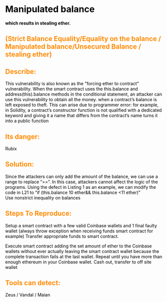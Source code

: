 <style>
H1{color:Black !important;}
H2{color:DarkOrange !important;}
p{color:Black !important;}
</style>
# Manipulated balance
**which results in stealing ether.** 

## (Strict Balance Equality/Equality on the balance / Manipulated balance/Unsecured Balance / stealing ether)

## Describe: 
This vulnerability is also known as the "forcing ether to contract" vulnerability. When the smart 
contract uses the this.balance and address(this).balance methods in the conditional statement, an 
attacker can use this vulnerability to obtain all the money.
when a contract’s balance is left exposed to theft. This can arise due to programmer error: for example, 
in Solidity, a contract’s constructor function is not qualified with a dedicated keyword and giving it a 
name that differs from the contract’s name turns it into a public function

## Its danger:
Rubix

## Solution: 

Since the attackers can only add the amount of the balance, we can use a range to replace “==”. In this 
case, attackers cannot affect the logic of the programs. Using the defect in Listing 1 as an 
example, we can modify the code in L21 to “if (this.balance   10 ether&& this.balance <11 ether)”   
Use nonstrict inequality on balances

## Steps To Reproduce:

Setup a smart contract with a few valid Coinbase wallets and 1 final faulty wallet (always throw 
exception when receiving funds smart contract for example)
Transfer appropriate funds to smart contract.

Execute smart contract adding the set amount of ether to the Coinbase wallets without ever actually leaving 
the smart contract wallet because the complete transaction fails at the last wallet.
Repeat until you have more than enough ethereum in your Coinbase wallet.
Cash out, transfer to off site wallet

## Tools can detect: 
 Zeus / Vandal / Maian